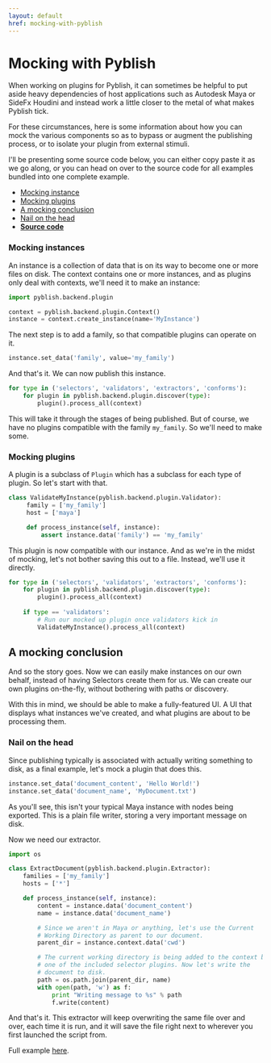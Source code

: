 ```yaml
---
layout: default
href: mocking-with-pyblish
---
```


# Mocking with Pyblish

When working on plugins for Pyblish, it can sometimes be helpful to put aside heavy dependencies of host applications such as Autodesk Maya or SideFx Houdini and instead work a little closer to the metal of what makes Pyblish tick.

For these circumstances, here is some information about how you can mock the various components so as to bypass or augment the publishing process, or to isolate your plugin from external stimuli.

I'll be presenting some source code below, you can either copy paste it as we go along, or you can head on over to the source code for all examples bundled into one complete example.

- [Mocking instance](#mocking-instances)
- [Mocking plugins](#mocking-plugins)
- [A mocking conclusion](#A-mocking-conclusion)
- [Nail on the head](#nail-on-the-head)
- [**Source code**][full]

### Mocking instances

An instance is a collection of data that is on its way to become one or more files on disk. The context contains one or more instances, and as plugins only deal with contexts, we'll need it to make an instance:

```python
import pyblish.backend.plugin

context = pyblish.backend.plugin.Context()
instance = context.create_instance(name='MyInstance')
```

The next step is to add a family, so that compatible plugins can operate on it.

```python
instance.set_data('family', value='my_family')
```

And that's it. We can now publish this instance.

```python
for type in ('selectors', 'validators', 'extractors', 'conforms'):
    for plugin in pyblish.backend.plugin.discover(type):
        plugin().process_all(context)
```

This will take it through the stages of being published. But of course, we have no plugins compatible with the family `my_family`. So we'll need to make some.

### Mocking plugins

A plugin is a subclass of `Plugin` which has a subclass for each type of plugin. So let's start with that.

```python
class ValidateMyInstance(pyblish.backend.plugin.Validator):
     family = ['my_family']
     host = ['maya']

     def process_instance(self, instance):
         assert instance.data('family') == 'my_family'
```

This plugin is now compatible with our instance. And as we're in the midst of mocking, let's not bother saving this out to a file. Instead, we'll use it directly.

```python
for type in ('selectors', 'validators', 'extractors', 'conforms'):
    for plugin in pyblish.backend.plugin.discover(type):
        plugin().process_all(context)
 
    if type == 'validators':
        # Run our mocked up plugin once validators kick in
        ValidateMyInstance().process_all(context)
```

## A mocking conclusion

And so the story goes. Now we can easily make instances on our own behalf, instead of having Selectors create them for us. We can create our own plugins on-the-fly, without bothering with paths or discovery.

With this in mind, we should be able to make a fully-featured UI. A UI that displays what instances we've created, and what plugins are about to be processing them.

### Nail on the head

Since publishing typically is associated with actually writing something to disk, as a final example, let's mock a plugin that does this.

```python
instance.set_data('document_content', 'Hello World!')
instance.set_data('document_name', 'MyDocument.txt')
```

As you'll see, this isn't your typical Maya instance with nodes being exported. This is a plain file writer, storing a very important message on disk.

Now we need our extractor.

```python
import os

class ExtractDocument(pyblish.backend.plugin.Extractor):
    families = ['my_family']
    hosts = ['*']

    def process_instance(self, instance):
        content = instance.data('document_content')
        name = instance.data('document_name')

        # Since we aren't in Maya or anything, let's use the Current
        # Working Directory as parent to our document.
        parent_dir = instance.context.data('cwd')

        # The current working directory is being added to the context by
        # one of the included selector plugins. Now let's write the
        # document to disk.
        path = os.path.join(parent_dir, name)
        with open(path, 'w') as f:
            print "Writing message to %s" % path
            f.write(content)
```

And that's it. This extractor will keep overwriting the same file over and over, each time it is run, and it will save the file right next to wherever you first launched the script from.

Full example [here][full].

[full]: https://gist.github.com/mottosso/124d376c46853a574c0a
